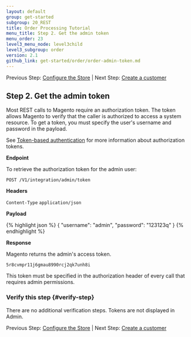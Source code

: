 ```yaml
---
layout: default
group: get-started
subgroup: 20_REST
title: Order Processing Tutorial
menu_title: Step 2. Get the admin token
menu_order: 23
level3_menu_node: level3child
level3_subgroup: order
version: 2.1
github_link: get-started/order/order-admin-token.md
---
```


Previous Step: [Configure the Store]({{page.baseurl}}/get-started/order/order-config-store.html) | Next Step: [Create a customer]({{page.baseurl}}/get-started/order/order-create-customer.html)


## Step 2. Get the admin token
Most REST calls to Magento require an authorization token. The token allows Magento to verify that the caller is authorized to access a system resource. To get a token, you must specify the user's username and password in the payload.

See [Token-based authentication]({{page.baseurl}}get-started/authentication/gs-authentication-token.md) for more information about authorization tokens.

**Endpoint**

To retrieve the authorization token for the admin user:

`POST /V1/integration/admin/token`

**Headers**

`Content-Type` `application/json`

**Payload**

{% highlight json %}
{
"username": "admin",
"password": "123123q"
}
{% endhighlight %}

**Response**

Magento returns the admin's access token.

`5r8cvmpr11j6gmau8990rcj2qk7unh8i`

This token must be specified in the authorization header of every call that requires admin permissions.

### Verify this step {#verify-step}

There are no additional verification steps. Tokens are not displayed in Admin.

Previous Step: [Configure the Store]({{page.baseurl}}/get-started/order/order-config-store.html) | Next Step: [Create a customer]({{page.baseurl}}/get-started/order/order-create-customer.html)
